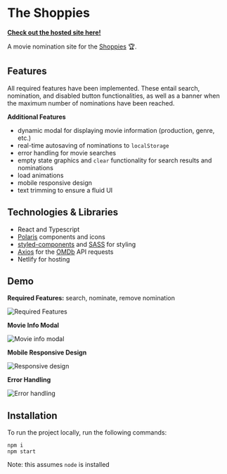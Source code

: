 # The Shoppies

**[Check out the hosted site here!](https://tianhui-yang-shopify.netlify.app/)**

A movie nomination site for the [Shoppies](https://drive.google.com/file/d/1lzhtiEc0yEim3iZHBFw62brcj61VLBO-/view) 🏆.

## Features

All required features have been implemented. These entail search, nomination, and disabled button functionalities, as well as a banner when the maximum number of nominations have been reached.

**Additional Features**

- dynamic modal for displaying movie information (production, genre, etc.)
- real-time autosaving of nominations to `localStorage`
- error handling for movie searches
- empty state graphics and `clear` functionality for search results and nominations
- load animations
- mobile responsive design
- text trimming to ensure a fluid UI

## Technologies & Libraries

- React and Typescript
- [Polaris](https://polaris.shopify.com/components/get-started) components and icons
- [styled-components](https://styled-components.com/) and [SASS](https://github.com/sass/sass) for styling
- [Axios](https://github.com/axios/axios) for the [OMDb](http://www.omdbapi.com/) API requests
- Netlify for hosting

## Demo

**Required Features:** search, nominate, remove nomination

![Required Features](https://github.com/TianhuiYang/shopify-dev-challenge-2021/blob/main/assets/requiredFeatures.gif)

**Movie Info Modal**

![Movie info modal](https://github.com/TianhuiYang/shopify-dev-challenge-2021/blob/main/assets/movieModal.gif)

**Mobile Responsive Design**

![Responsive design](https://github.com/TianhuiYang/shopify-dev-challenge-2021/blob/main/assets/responsiveScreen.gif)

**Error Handling**

![Error handling](https://github.com/TianhuiYang/shopify-dev-challenge-2021/blob/main/assets/errorHandling.gif)

## Installation

To run the project locally, run the following commands:

```
npm i
npm start
```

Note: this assumes `node` is installed

<!-- # Getting Started with Create React App

This project was bootstrapped with [Create React App](https://github.com/facebook/create-react-app).

## Available Scripts

In the project directory, you can run:

### `npm start`

Runs the app in the development mode.\
Open [http://localhost:3000](http://localhost:3000) to view it in the browser.

The page will reload if you make edits.\
You will also see any lint errors in the console.

### `npm test`

Launches the test runner in the interactive watch mode.\
See the section about [running tests](https://facebook.github.io/create-react-app/docs/running-tests) for more information.

### `npm run build`

Builds the app for production to the `build` folder.\
It correctly bundles React in production mode and optimizes the build for the best performance.

The build is minified and the filenames include the hashes.\
Your app is ready to be deployed!

See the section about [deployment](https://facebook.github.io/create-react-app/docs/deployment) for more information.

### `npm run eject`

**Note: this is a one-way operation. Once you `eject`, you can’t go back!**

If you aren’t satisfied with the build tool and configuration choices, you can `eject` at any time. This command will remove the single build dependency from your project.

Instead, it will copy all the configuration files and the transitive dependencies (webpack, Babel, ESLint, etc) right into your project so you have full control over them. All of the commands except `eject` will still work, but they will point to the copied scripts so you can tweak them. At this point you’re on your own.

You don’t have to ever use `eject`. The curated feature set is suitable for small and middle deployments, and you shouldn’t feel obligated to use this feature. However we understand that this tool wouldn’t be useful if you couldn’t customize it when you are ready for it.

## Learn More

You can learn more in the [Create React App documentation](https://facebook.github.io/create-react-app/docs/getting-started).

To learn React, check out the [React documentation](https://reactjs.org/).

### Code Splitting

This section has moved here: [https://facebook.github.io/create-react-app/docs/code-splitting](https://facebook.github.io/create-react-app/docs/code-splitting)

### Analyzing the Bundle Size

This section has moved here: [https://facebook.github.io/create-react-app/docs/analyzing-the-bundle-size](https://facebook.github.io/create-react-app/docs/analyzing-the-bundle-size)

### Making a Progressive Web App

This section has moved here: [https://facebook.github.io/create-react-app/docs/making-a-progressive-web-app](https://facebook.github.io/create-react-app/docs/making-a-progressive-web-app)

### Advanced Configuration

This section has moved here: [https://facebook.github.io/create-react-app/docs/advanced-configuration](https://facebook.github.io/create-react-app/docs/advanced-configuration)

### Deployment

This section has moved here: [https://facebook.github.io/create-react-app/docs/deployment](https://facebook.github.io/create-react-app/docs/deployment)

### `npm run build` fails to minify

This section has moved here: [https://facebook.github.io/create-react-app/docs/troubleshooting#npm-run-build-fails-to-minify](https://facebook.github.io/create-react-app/docs/troubleshooting#npm-run-build-fails-to-minify) -->
